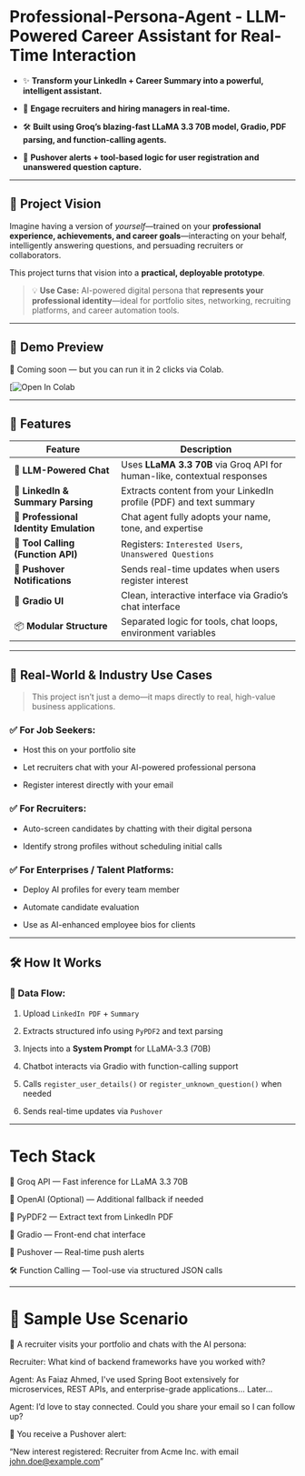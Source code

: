 # Professional-Persona-Agent - LLM-Powered Career Assistant for Real-Time Interaction

- ✨ **Transform your LinkedIn + Career Summary into a powerful, intelligent assistant.**

- 🤝 **Engage recruiters and hiring managers in real-time.**

- 🛠️ **Built using **Groq’s blazing-fast LLaMA 3.3 70B model**, Gradio, PDF parsing, and function-calling agents.**

- 🔔 **Pushover alerts + tool-based logic for user registration and unanswered question capture.**

---

## 🎯 Project Vision

Imagine having a version of *yourself*—trained on your **professional experience, achievements, and career goals**—interacting on your behalf, intelligently answering questions, and persuading recruiters or collaborators.

This project turns that vision into a **practical, deployable prototype**.

> 💡 **Use Case:** AI-powered digital persona that **represents your professional identity**—ideal for portfolio sites, networking, recruiting platforms, and career automation tools.

---

## 🚀 Demo Preview

🎥 Coming soon — but you can run it in 2 clicks via Colab.

[![Open In Colab](https://colab.research.google.com/drive/1-2I36TNX-rm85aMQx7_eCsHJUzVTlfoa?usp=sharing)

---

## 🧩 Features

| Feature | Description |
|--------|-------------|
| 💬 **LLM-Powered Chat** | Uses **LLaMA 3.3 70B** via Groq API for human-like, contextual responses |
| 📄 **LinkedIn & Summary Parsing** | Extracts content from your LinkedIn profile (PDF) and text summary |
| 🧠 **Professional Identity Emulation** | Chat agent fully adopts your name, tone, and expertise |
| 🔗 **Tool Calling (Function API)** | Registers: `Interested Users`, `Unanswered Questions` |
| 🔔 **Pushover Notifications** | Sends real-time updates when users register interest |
| 🧪 **Gradio UI** | Clean, interactive interface via Gradio’s chat interface |
| 📦 **Modular Structure** | Separated logic for tools, chat loops, environment variables |

---

## 🏢 Real-World & Industry Use Cases

> This project isn’t just a demo—it maps directly to real, high-value business applications.

### ✅ **For Job Seekers:**

- Host this on your portfolio site
  
- Let recruiters chat with your AI-powered professional persona
  
- Register interest directly with your email

### ✅ **For Recruiters:**

- Auto-screen candidates by chatting with their digital persona
  
- Identify strong profiles without scheduling initial calls

### ✅ **For Enterprises / Talent Platforms:**

- Deploy AI profiles for every team member
  
- Automate candidate evaluation
  
- Use as AI-enhanced employee bios for clients

---

## 🛠️ How It Works

### 📁 Data Flow:

1. Upload `LinkedIn PDF` + `Summary`
   
2. Extracts structured info using `PyPDF2` and text parsing
   
3. Injects into a **System Prompt** for LLaMA-3.3 (70B)
   
4. Chatbot interacts via Gradio with function-calling support
   
5. Calls `register_user_details()` or `register_unknown_question()` when needed
    
10. Sends real-time updates via `Pushover`

---

# Tech Stack

🧠 Groq API — Fast inference for LLaMA 3.3 70B

🤖 OpenAI (Optional) — Additional fallback if needed

📄 PyPDF2 — Extract text from LinkedIn PDF

💬 Gradio — Front-end chat interface

🔔 Pushover — Real-time push alerts

🛠️ Function Calling — Tool-use via structured JSON calls

---
# 📌 Sample Use Scenario

🧑 A recruiter visits your portfolio and chats with the AI persona:

Recruiter: What kind of backend frameworks have you worked with?

Agent: As Faiaz Ahmed, I've used Spring Boot extensively for microservices, REST APIs, and enterprise-grade applications...
Later...

Agent: I’d love to stay connected. Could you share your email so I can follow up?

🔔 You receive a Pushover alert:

“New interest registered: Recruiter from Acme Inc. with email john.doe@example.com”
